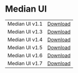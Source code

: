 # Median UI

<table cellpadding="0" cellspacing="0" style="text-align: left;">
  <tbody>
    <tr><td>Median UI v1.1</td><td><a href='#'>Download</a></td></tr>
    <tr><td>Median UI v1.3</td><td><a href='#'>Download</a></td></tr>
    <tr><td>Median UI v1.4</td><td><a href='#'>Download</a></td></tr>
    <tr><td>Median UI v1.5</td><td><a href='#'>Download</a></td></tr>
    <tr><td>Median UI v1.6</td><td><a href='#'>Download</a></td></tr>
    <tr><td>Median UI v1.7</td><td><a href='Median UI v1.7 [By Kudblo.eu.org].txt'>Download</a></td></tr>
  </tbody>
</table>
